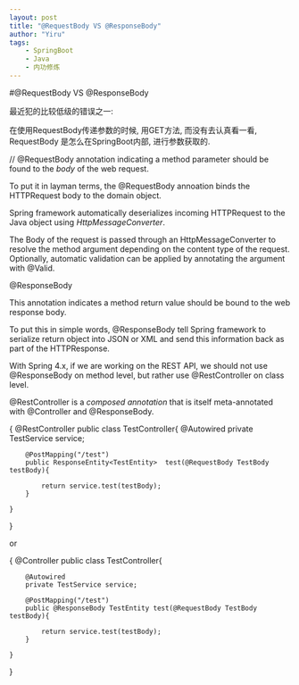 ```yaml
---
layout: post
title: "@RequestBody VS @ResponseBody"
author: "Yiru"
tags: 
    - SpringBoot
    - Java
    - 内功修炼    
---
```


#@RequestBody VS @ResponseBody

最近犯的比较低级的错误之一: 

在使用RequestBody传递参数的时候, 用GET方法, 而没有去认真看一看, RequestBody 是怎么在SpringBoot内部, 进行参数获取的.

//
@RequestBody annotation indicating a method parameter should be found to the *body* of the web request.

To put it in layman terms, the @RequestBody annoation binds the HTTPRequest body to the domain object.

Spring framework automatically deserializes incoming HTTPRequest to the Java object using *HttpMessageConverter*.

The Body of the request is passed through an HttpMessageConverter to resolve the method argument depending on the content type
of the request. Optionally, automatic validation can be applied by annotating the argument with @Valid.





@ResponseBody

This annotation indicates a method return value should be bound to the web response body. 

To put this in simple words, @ResponseBody tell Spring framework to serialize return object into JSON or XML and send this information back as part of the HTTPResponse.

With Spring 4.x, if we are working on the REST API, we should not use @ResponseBody on method level, but rather use @RestController on class level.

@RestController is a *composed annotation* that is itself meta-annotated with @Controller and @ResponseBody.


{
    @RestController
    public class TestController{
        @Autowired
        private TestService service;

        @PostMapping("/test")
        public ResponseEntity<TestEntity>  test(@RequestBody TestBody testBody){

            return service.test(testBody);
        }
        
    }
}

or 

{
    @Controller
    public class TestController{

        @Autowired
        private TestService service;

        @PostMapping("/test")
        public @ResponseBody TestEntity test(@RequestBody TestBody testBody){

            return service.test(testBody);
        }

    }

}

